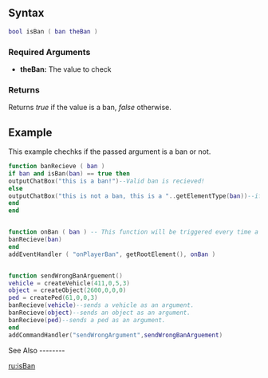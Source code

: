 Syntax
------

``` lua
bool isBan ( ban theBan )
```

### Required Arguments

-   **theBan:** The value to check

### Returns

Returns *true* if the value is a ban, *false* otherwise.

Example
-------

<section name="Example1" class="server" show="true">
This example chechks if the passed argument is a ban or not.

``` lua
function banRecieve ( ban )
if ban and isBan(ban) == true then
outputChatBox("this is a ban!")--Valid ban is recieved!
else
outputChatBox("this is not a ban, this is a "..getElementType(ban))--if the argument is not a ban, then checks its type and output it into the chat box.
end
end


function onBan ( ban ) -- This function will be triggered every time a player is banned.
banRecieve(ban)
end
addEventHandler ( "onPlayerBan", getRootElement(), onBan )


function sendWrongBanArguement()
vehicle = createVehicle(411,0,5,3)
object = createObject(2600,0,0,0)
ped = createPed(61,0,0,3)
banRecieve(vehicle)--sends a vehicle as an argument.
banRecieve(object)--sends an object as an argument.
banRecieve(ped)--sends a ped as an argument.
end
addCommandHandler("sendWrongArgument",sendWrongBanArguement)
```

</section>
See Also
--------

[ru:isBan](/docs/ru:isban.md "wikilink")
